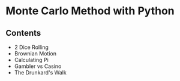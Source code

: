 # Monte Carlo Method with Python

## Contents
- 2 Dice Rolling
- Brownian Motion
- Calculating Pi
- Gambler vs Casino
- The Drunkard's Walk
